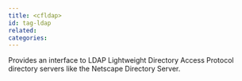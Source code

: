 ```yaml
---
title: <cfldap>
id: tag-ldap
related:
categories:
---
```


Provides an interface to LDAP Lightweight Directory Access Protocol
  directory servers like the Netscape Directory Server.